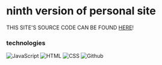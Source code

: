 # ninth version of personal site

THIS SITE'S SOURCE CODE CAN BE FOUND [HERE](https://github.com/gongahkia/gabrielongzm.com)!

### technologies

![JavaScript](https://img.shields.io/badge/-JavaScript-000?&logo=JavaScript)
![HTML](https://img.shields.io/badge/-HTML-000?&logo=html5)
![CSS](https://img.shields.io/badge/-CSS-000?&logo=css3)
![Github](https://img.shields.io/badge/-Github%20Sites-000?&logo=github)
